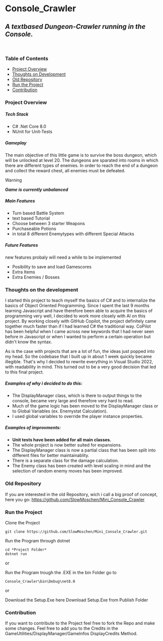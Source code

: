# Console_Crawler
## _A textbased Dungeon-Crawler running in the Console._
&nbsp;

### Table of Contents
- [Project Overview](#project-overview)
- [Thoughts on Development](#thoughts-on-the-development)
- [Old Repository](#old-repository)
- [Run the Project](#run-the-project)
- [Contribution](#contribution)

### Project Overview

##### Tech Stack
- C# .Net Core 8.0
- NUnit for Unit-Tests

##### Gameplay
The main objective of this little game is to survive the boss dungeon, which will be unlocked at level 20. 
The dungeons are sparated into rooms in which there are different types of enemies. 
In order to reach the end of a dungeon and collect the reward chest, all enemies must be defeated.

>[!WARNING]
>***Game is currently unbalanced***

##### Main Features
- Turn based Battle System
- text based Tutorial
- Choose between 3 starter Weapons
- Purchaseable Potions
- in total 8 different Enemytypes with different Special Attacks

##### Future Features
new features probaly will need a while to be implemented
- Posibility to save and load Gamescores
- Extra Items
- Extra Enemies / Bosses

### Thoughts on the development
I started this project to teach myself the basics of C# and to internalize the basics of Object Oriented Programming. Since I spent the last 9 
months learning Javascript and have therefore been able to acquire the basics of programming very well, I decided to work more closely with AI on this project. 
By working closely with GitHub Copilot, the project definitely came together much faster than if I had learned C# the traditional way. CoPilot has been helpful
when I came across new keywords that I had never seen before in Javascript or when I wanted to perform a certain operation but didn't know the syntax.

As is the case with projects that are a lot of fun, the ideas just popped into my head. So the codebase that I built up in about 1 week quickly became illegible. That's why I decided to rewrite everything in Visual Studio 2022, with readability in mind. This turned out to be a very good decision that led to this final project.

##### Examples of why i decided to do this:
- The DisplayManager class, which is there to output things to the console, became very large and therefore very hard to read.
- Much of the game logic has been moved to the DisplayManager class or to Global Variables (ex. Enemystat Calculation).
- I used global variables to override the player instance properties.

##### Examples of improvments:
- **Unit tests have been added for all main classes.**
- The whole project is now better suited for expansions.
- The DisplayManager class is now a partial class that has been split into different files for better maintainablity.
- There is a separate class for the damage calculation.
- The Enemy class has been created with level scaling in mind and the selection of random enemy moves has been improved.

### Old Repository
If you are interested in the old Repository, wich i call a big proof of concept, here you go:
https://github.com/SlowMoschen/Mini_Console_Crawler

### Run the Project

Clone the Project
```
git clone https://github.com/SlowMoschen/Mini_Console_Crawler.git
```

Run the Program through dotnet
```
cd *Project Folder*
dotnet run
```

 or
 
 Run the Program trough the .EXE in the bin Folder
 go to
 ```
 Console_Crawler\bin\Debug\net8.0
 ```
 
or

Download the Setup.Exe here
<a download="bin/publish/setup.exe">Download Setup.Exe from Publish Folder</a>

### Contribution
If you want to contribute to the Project feel free to fork the Repo and make some changes.
Feel free to add you to the Credits in the GameUtilities/DisplayManager/GameInfos DisplayCredits Method.
